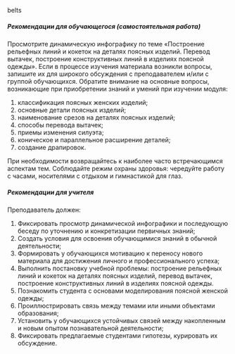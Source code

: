 belts
##### Рекомендации для обучающегося (самостоятельная работа)
Просмотрите динамическую инфографику по теме «Построение рельефных линий и кокеток на деталях поясных изделий. Перевод вытачек, построение конструктивных линий в изделиях поясной одежды».
Если в процессе изучения материала возникли вопросы, запишите их для широкого обсуждения с преподавателем и/или с группой обучающихся.
Обратите внимание на основные вопросы, возникающие при приобретении знаний и умений при изучении модуля:
1. классификация поясных женских изделий;
2. основные детали поясных изделий;
3. наименование срезов на деталях поясных изделий;
4. способы перевода вытачек;
5. приемы изменения силуэта;
6. коническое и параллельное расширение деталей;
7. создание драпировок.

При необходимости возвращайтесь к наиболее часто встречающимся аспектам тем.
Соблюдайте режим охраны здоровья: чередуйте работу с часами, носителями с отдыхом и гимнастикой для глаз.

##### Рекомендации для учителя
Преподаватель должен:

1. Фиксировать просмотр динамической инфографики и последующую беседу по уточнению и конкретизации первичных знаний;
1. Создать условия для освоения обучающимися знаний в обычной деятельности;
1. Формировать у обучающихся мотивацию к переносу нового материала для достижения личного и профессионального успеха;
1. Выполнить постановку учебной проблемы: построение рельефных линий и кокеток на деталях поясных изделий, перевод вытачек, построение конструктивных линий в изделиях поясной одежды.
1. Познакомить студента с основами моделирования поясной женской одежды;
1. Проиллюстрировать связь между темами или иными объектами образования;
1. Установить у обучающихся устойчивых связей между накопленным и новым опытом познавательной деятельности;
1. Фиксировать предлагаемые студентами гипотезы, курировать их обсуждение.